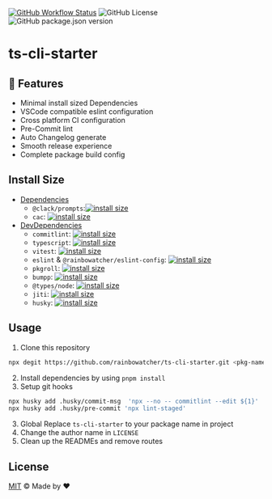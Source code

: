 [![GitHub Workflow Status](https://img.shields.io/github/actions/workflow/status/rainbowatcher/ts-cli-starter/ci.yml)](https://github.com/rainbowatcher/ts-cli-starter/actions)
![GitHub License](https://img.shields.io/github/license/rainbowatcher/ts-cli-starter)
![GitHub package.json version](https://img.shields.io/github/package-json/v/rainbowatcher/ts-cli-starter)

# ts-cli-starter

## 🚀 Features

- Minimal install sized Dependencies
- VSCode compatible eslint configuration
- Cross platform CI configuration
- Pre-Commit lint
- Auto Changelog generate
- Smooth release experience
- Complete package build config

## Install Size

- [Dependencies](https://packagephobia.com/result?p=@clack/prompts,cac)
  - `@clack/prompts`:[![install size](https://packagephobia.com/badge?p=@clack/prompts)](https://packagephobia.com/result?p=@clack/prompts)
  - `cac`: [![install size](https://packagephobia.com/badge?p=cac)](https://packagephobia.com/result?p=cac)
- [DevDependencies](https://packagephobia.com/result?p=@ava/typescript,@rainbowatcher/eslint-config,bumpp,commitlint,eslint,husky,jiti,pkgroll,typescript,uvu)
  - `commitlint`: [![install size](https://packagephobia.com/badge?p=commitlint)](https://packagephobia.com/result?p=commitlint)
  - `typescript`: [![install size](https://packagephobia.com/badge?p=typescript)](https://packagephobia.com/result?p=typescript)
  - `vitest`: [![install size](https://packagephobia.com/badge?p=vitest)](https://packagephobia.com/result?p=vitest)
  - `eslint` & `@rainbowatcher/eslint-config`: [![install size](https://packagephobia.com/badge?p=@rainbowatcher/eslint-config)](https://packagephobia.com/result?p=@rainbowatcher/eslint-config)
  - `pkgroll`: [![install size](https://packagephobia.com/badge?p=pkgroll)](https://packagephobia.com/result?p=pkgroll)
  - `bumpp`: [![install size](https://packagephobia.com/badge?p=bumpp)](https://packagephobia.com/result?p=bumpp)
  - `@types/node`: [![install size](https://packagephobia.com/badge?p=@types/node)](https://packagephobia.com/result?p=@types/node)
  - `jiti`: [![install size](https://packagephobia.com/badge?p=jiti)](https://packagephobia.com/result?p=jiti)
  - `husky`: [![install size](https://packagephobia.com/badge?p=husky)](https://packagephobia.com/result?p=husky)

## Usage

1. Clone this repository

```bash
npx degit https://github.com/rainbowatcher/ts-cli-starter.git <pkg-name>
```

2. Install dependencies by using `pnpm install`
3. Setup git hooks
   
```bash
npx husky add .husky/commit-msg  'npx --no -- commitlint --edit ${1}'
npx husky add .husky/pre-commit 'npx lint-staged'
```

3. Global Replace `ts-cli-starter` to your package name in project
4. Change the author name in `LICENSE`
5. Clean up the READMEs and remove routes


## License

[MIT](./LICENSE) &copy; Made by ❤️